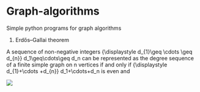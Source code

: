 # Graph-algorithms
Simple python programs for graph algorithms

1. Erdős–Gallai theorem

A sequence of non-negative integers {\displaystyle d_{1}\geq \cdots \geq d_{n}} d_1\geq\cdots\geq d_n can be represented as the degree sequence of a finite simple graph on n vertices if and only if {\displaystyle d_{1}+\cdots +d_{n}} d_1+\cdots+d_n is even and

![](https://wikimedia.org/api/rest_v1/media/math/render/svg/febd8dee6050a0cf792cff9442935b36db434db8)
